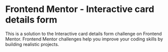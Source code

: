 # Frontend Mentor - Interactive card details form

This is a solution to the Interactive card details form challenge on Frontend Mentor. Frontend Mentor challenges help you improve your coding skills by building realistic projects.



